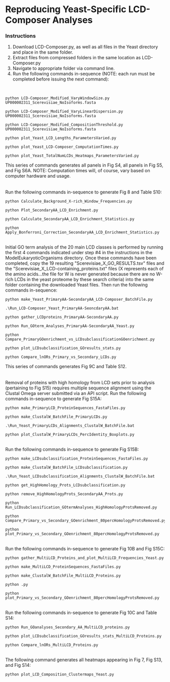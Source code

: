 # Reproducing Yeast-Specific LCD-Composer Analyses

### Instructions
1. Download LCD-Composer.py, as well as all files in the Yeast directory and place in the same folder.
2. Extract files from compressed folders in the same location as LCD-Composer.py
4. Navigate to appropriate folder via command line.
5. Run the following commands in-sequence (NOTE: each run must be completed before issuing the next command):
</br>

```
python LCD-Composer_Modified_VaryWindowSize.py UP000002311_Scerevisiae_NoIsoforms.fasta
```
```
python LCD-Composer_Modified_VaryLinearDispersion.py UP000002311_Scerevisiae_NoIsoforms.fasta
```
```
python LCD-Composer_Modified_CompositionThreshold.py UP000002311_Scerevisiae_NoIsoforms.fasta
```
```
python plot_Yeast_LCD_Lengths_ParametersVaried.py
```
```
python plot_Yeast_LCD-Composer_ComputationTimes.py
```
```
python plot_Yeast_TotalNumLCDs_Heatmaps_ParametersVaried.py
```
This series of commands generates all panels in Fig S4, all panels in Fig S5, and Fig S6A. NOTE: Computation times will, of course, vary based on computer hardware and usage.
</br></br></br>
Run the following commands in-sequence to generate Fig 8 and Table S10:

```
python Calculate_Background_X-rich_Window_Frequencies.py
```
```
python Plot_SecondaryAA_LCD_Enrichment.py
```
```
python Calculate_SecondaryAA_LCD_Enrichment_Statistics.py
```
```
python Apply_Bonferroni_Correction_SecondaryAA_LCD_Enrichment_Statistics.py
```
</br>
Initial GO term analysis of the 20 main LCD classes is performed by running the first 4 commands indicated under step #4 in the instructions in the ModelEukaryoticOrganisms directory. Once these commands have been completed, copy the 19 resulting "Scerevisiae_X_GO_RESULTS.tsv" files and the "Scerevisiae_X_LCD-containing_proteins.txt" files (X represents each of the amino acids...the file for W is never generated because there are no W-rich LCDs in the yeast proteome by these search criteria) into the same folder containing the downloaded Yeast files. Then run the following commands in-sequence:

```
python make_Yeast_PrimaryAA-SecondaryAA_LCD-Composer_BatchFile.py
```
```
.\Run_LCD-Composer_Yeast_PrimaryAA-SeoncdaryAA.bat
```
```
python gather_LCDproteins_PrimaryAA-SecondaryAA.py
```
```
python Run_GOterm_Analyses_PrimaryAA-SecondaryAA_Yeast.py
```
```
python Compare_PrimaryGOenrichment_vs_LCDsubclassificationGOenrichment.py
```
```
python plot_LCDsubclassification_GOresults_stats.py
```
```
python Compare_lnORs_Primary_vs_Secondary_LCDs.py
```
This series of commands generates Fig 9C and Table S12.
</br></br></br>
Removal of proteins with high homology from LCD sets prior to analysis (pertaining to Fig S15) requires multiple sequence alignment using the Clustal Omega server submitted via an API script. Run the following commands in-sequence to generate Fig S15A:

```
python make_PrimaryLCD_ProteinSequences_FastaFiles.py
```
```
python make_ClustalW_BatchFile_PrimaryLCDs.py
```
```
.\Run_Yeast_PrimaryLCDs_Alignments_ClustalW_BatchFile.bat
```
```
python plot_ClustalW_PrimaryLCDs_PercIdentity_Boxplots.py
```
</br>
Run the following commands in-sequence to generate Fig S15B:

```
python make_LCDsubclassification_ProteinSequences_FastaFiles.py
```
```
python make_ClustalW_BatchFile_LCDsubclassification.py
```
```
.\Run_Yeast_LCDsubclassification_Alignments_ClustalW_BatchFile.bat
```
```
python get_HighHomology_Prots_LCDsubclassification.py
```
```
python remove_HighHomologyProts_SecondaryAA_Prots.py
```
```
python Run_LCDsubclassification_GOtermAnalyses_HighHomologyProtsRemoved.py
```
```
python Compare_Primary_vs_Secondary_GOenrichment_80percHomologyProtsRemoved.py
```
```
python plot_Primary_vs_Secondary_GOenrichment_80percHomologyProtsRemoved.py
```
</br>
Run the following commands in-sequence to generate Fig 10B and Fig S15C:

```
python gather_MultiLCD_Proteins_and_plot_MultiLCD_Frequencies_Yeast.py
```
```
python make_MultiLCD_ProteinSequences_FastaFiles.py
```
```
python make_ClustalW_BatchFile_MultiLCD_Proteins.py
```
```
python .py
```
```
python plot_Primary_vs_Secondary_GOenrichment_80percHomologyProtsRemoved.py
```
</br>
Run the following commands in-sequence to generate Fig 10C and Table S14:

```
python Run_GOanalyses_Secondary_AA_MultiLCD_proteins.py
```
```
python plot_LCDsubclassification_GOresults_stats_MultiLCD_Proteins.py
```
```
python Compare_lnORs_MultiLCD_Proteins.py
```
</br>
The following command generates all heatmaps appearing in Fig 7, Fig S13, and Fig S14:

```
python plot_LCD_Composition_Clustermaps_Yeast.py
```
